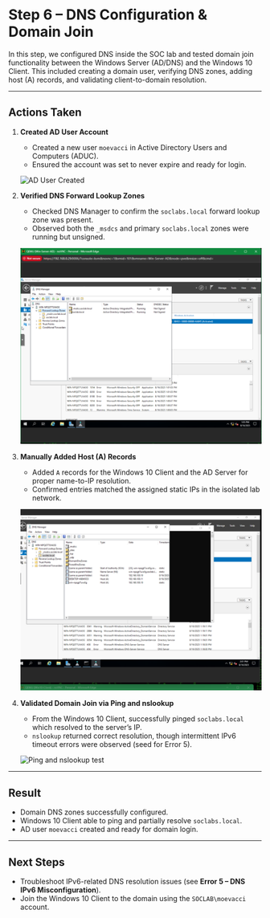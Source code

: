 # Step 6 – DNS Configuration & Domain Join

In this step, we configured DNS inside the SOC lab and tested domain join functionality between the Windows Server (AD/DNS) and the Windows 10 Client. This included creating a domain user, verifying DNS zones, adding host (A) records, and validating client-to-domain resolution.

---

## Actions Taken

1. **Created AD User Account**  
   - Created a new user `moevacci` in Active Directory Users and Computers (ADUC).  
   - Ensured the account was set to never expire and ready for login.  

   ![AD User Created](Step-6/01-ad-user-created.png)  


2. **Verified DNS Forward Lookup Zones**  
   - Checked DNS Manager to confirm the `soclabs.local` forward lookup zone was present.  
   - Observed both the `_msdcs` and primary `soclabs.local` zones were running but unsigned.  

   ![DNS Manager Forward Zones](Step-6/02-dns-manager-forward-zones.png)  
  

3. **Manually Added Host (A) Records**  
   - Added `A` records for the Windows 10 Client and the AD Server for proper name-to-IP resolution.  
   - Confirmed entries matched the assigned static IPs in the isolated lab network.  

   ![Adding A Records](Step-6/03-dns-a-records.png)  
 
4. **Validated Domain Join via Ping and nslookup**  
   - From the Windows 10 Client, successfully pinged `soclabs.local` which resolved to the server’s IP.  
   - `nslookup` returned correct resolution, though intermittent IPv6 timeout errors were observed (seed for Error 5).  

   ![Ping and nslookup test](Step-6/04-ping-nslookup.png)  
 

---

## Result
- Domain DNS zones successfully configured.  
- Windows 10 Client able to ping and partially resolve `soclabs.local`.  
- AD user `moevacci` created and ready for domain login.  

---

## Next Steps
- Troubleshoot IPv6-related DNS resolution issues (see **Error 5 – DNS IPv6 Misconfiguration**).  
- Join the Windows 10 Client to the domain using the `SOCLAB\moevacci` account.  
